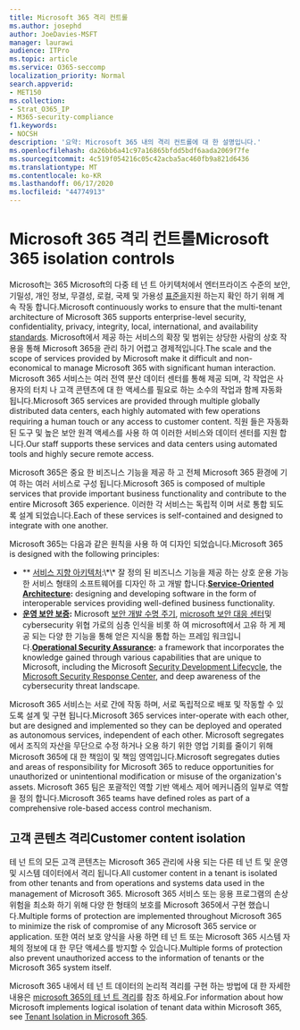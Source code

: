 ```yaml
---
title: Microsoft 365 격리 컨트롤
ms.author: josephd
author: JoeDavies-MSFT
manager: laurawi
audience: ITPro
ms.topic: article
ms.service: O365-seccomp
localization_priority: Normal
search.appverid:
- MET150
ms.collection:
- Strat_O365_IP
- M365-security-compliance
f1.keywords:
- NOCSH
description: '요약: Microsoft 365 내의 격리 컨트롤에 대 한 설명입니다.'
ms.openlocfilehash: da26bb6a41c97a16865bfdd5bdf6aada2069f7fe
ms.sourcegitcommit: 4c519f054216c05c42acba5ac460fb9a821d6436
ms.translationtype: MT
ms.contentlocale: ko-KR
ms.lasthandoff: 06/17/2020
ms.locfileid: "44774913"
---
```

# <a name="microsoft-365-isolation-controls"></a><span data-ttu-id="4383a-103">Microsoft 365 격리 컨트롤</span><span class="sxs-lookup"><span data-stu-id="4383a-103">Microsoft 365 isolation controls</span></span> 

<span data-ttu-id="4383a-104">Microsoft는 365 Microsoft의 다중 테 넌 트 아키텍처에서 엔터프라이즈 수준의 보안, 기밀성, 개인 정보, 무결성, 로컬, 국제 및 가용성 [표준을](https://www.microsoft.com/TrustCenter/Compliance?service=Office#Icons)지원 하는지 확인 하기 위해 계속 작동 합니다.</span><span class="sxs-lookup"><span data-stu-id="4383a-104">Microsoft continuously works to ensure that the multi-tenant architecture of Microsoft 365 supports enterprise-level security, confidentiality, privacy, integrity, local, international, and availability [standards](https://www.microsoft.com/TrustCenter/Compliance?service=Office#Icons).</span></span> <span data-ttu-id="4383a-105">Microsoft에서 제공 하는 서비스의 확장 및 범위는 상당한 사람의 상호 작용을 통해 Microsoft 365을 관리 하기 어렵고 경제적입니다.</span><span class="sxs-lookup"><span data-stu-id="4383a-105">The scale and the scope of services provided by Microsoft make it difficult and non-economical to manage Microsoft 365 with significant human interaction.</span></span> <span data-ttu-id="4383a-106">Microsoft 365 서비스는 여러 전역 분산 데이터 센터를 통해 제공 되며, 각 작업은 사용자의 터치 나 고객 콘텐츠에 대 한 액세스를 필요로 하는 소수의 작업과 함께 자동화 됩니다.</span><span class="sxs-lookup"><span data-stu-id="4383a-106">Microsoft 365 services are provided through multiple globally distributed data centers, each highly automated with few operations requiring a human touch or any access to customer content.</span></span> <span data-ttu-id="4383a-107">직원 들은 자동화 된 도구 및 높은 보안 원격 액세스를 사용 하 여 이러한 서비스와 데이터 센터를 지원 합니다.</span><span class="sxs-lookup"><span data-stu-id="4383a-107">Our staff supports these services and data centers using automated tools and highly secure remote access.</span></span> 

<span data-ttu-id="4383a-108">Microsoft 365은 중요 한 비즈니스 기능을 제공 하 고 전체 Microsoft 365 환경에 기여 하는 여러 서비스로 구성 됩니다.</span><span class="sxs-lookup"><span data-stu-id="4383a-108">Microsoft 365 is composed of multiple services that provide important business functionality and contribute to the entire Microsoft 365 experience.</span></span> <span data-ttu-id="4383a-109">이러한 각 서비스는 독립적 이며 서로 통합 되도록 설계 되었습니다.</span><span class="sxs-lookup"><span data-stu-id="4383a-109">Each of these services is self-contained and designed to integrate with one another.</span></span>

<span data-ttu-id="4383a-110">Microsoft 365는 다음과 같은 원칙을 사용 하 여 디자인 되었습니다.</span><span class="sxs-lookup"><span data-stu-id="4383a-110">Microsoft 365 is designed with the following principles:</span></span>

 - <span data-ttu-id="4383a-111">\*\* [서비스 지향 아키텍처](https://docs.microsoft.com/previous-versions/aa480021(v=msdn.10)):\*\* 잘 정의 된 비즈니스 기능을 제공 하는 상호 운용 가능한 서비스 형태의 소프트웨어를 디자인 하 고 개발 합니다.</span><span class="sxs-lookup"><span data-stu-id="4383a-111">**[Service-Oriented Architecture](https://docs.microsoft.com/previous-versions/aa480021(v=msdn.10)):** designing and developing software in the form of interoperable services providing well-defined business functionality.</span></span>
 - <span data-ttu-id="4383a-112">**[운영 보안 보증](https://www.microsoft.com/download/details.aspx?id=40872):** Microsoft [보안 개발 수명 주기](https://www.microsoft.com/sdl/default.aspx), [microsoft 보안 대응 센터](https://technet.microsoft.com/library/dn440717.aspx)및 cybersecurity 위협 가로의 심층 인식을 비롯 하 여 microsoft에서 고유 하 게 제공 되는 다양 한 기능을 통해 얻은 지식을 통합 하는 프레임 워크입니다.</span><span class="sxs-lookup"><span data-stu-id="4383a-112">**[Operational Security Assurance](https://www.microsoft.com/download/details.aspx?id=40872):** a framework that incorporates the knowledge gained through various capabilities that are unique to Microsoft, including the Microsoft [Security Development Lifecycle](https://www.microsoft.com/sdl/default.aspx), the [Microsoft Security Response Center](https://technet.microsoft.com/library/dn440717.aspx), and deep awareness of the cybersecurity threat landscape.</span></span>

<span data-ttu-id="4383a-113">Microsoft 365 서비스는 서로 간에 작동 하며, 서로 독립적으로 배포 및 작동할 수 있도록 설계 및 구현 됩니다.</span><span class="sxs-lookup"><span data-stu-id="4383a-113">Microsoft 365 services inter-operate with each other, but are designed and implemented so they can be deployed and operated as autonomous services, independent of each other.</span></span> <span data-ttu-id="4383a-114">Microsoft segregates에서 조직의 자산을 무단으로 수정 하거나 오용 하기 위한 영업 기회를 줄이기 위해 Microsoft 365에 대 한 책임이 및 책임 영역입니다.</span><span class="sxs-lookup"><span data-stu-id="4383a-114">Microsoft segregates duties and areas of responsibility for Microsoft 365 to reduce opportunities for unauthorized or unintentional modification or misuse of the organization's assets.</span></span> <span data-ttu-id="4383a-115">Microsoft 365 팀은 포괄적인 역할 기반 액세스 제어 메커니즘의 일부로 역할을 정의 합니다.</span><span class="sxs-lookup"><span data-stu-id="4383a-115">Microsoft 365 teams have defined roles as part of a comprehensive role-based access control mechanism.</span></span>

## <a name="customer-content-isolation"></a><span data-ttu-id="4383a-116">고객 콘텐츠 격리</span><span class="sxs-lookup"><span data-stu-id="4383a-116">Customer content isolation</span></span>

<span data-ttu-id="4383a-117">테 넌 트의 모든 고객 콘텐츠는 Microsoft 365 관리에 사용 되는 다른 테 넌 트 및 운영 및 시스템 데이터에서 격리 됩니다.</span><span class="sxs-lookup"><span data-stu-id="4383a-117">All customer content in a tenant is isolated from other tenants and from operations and systems data used in the management of Microsoft 365.</span></span> <span data-ttu-id="4383a-118">Microsoft 365 서비스 또는 응용 프로그램의 손상 위험을 최소화 하기 위해 다양 한 형태의 보호를 Microsoft 365에서 구현 했습니다.</span><span class="sxs-lookup"><span data-stu-id="4383a-118">Multiple forms of protection are implemented throughout Microsoft 365 to minimize the risk of compromise of any Microsoft 365 service or application.</span></span> <span data-ttu-id="4383a-119">또한 여러 보호 양식을 사용 하면 테 넌 트 또는 Microsoft 365 시스템 자체의 정보에 대 한 무단 액세스를 방지할 수 있습니다.</span><span class="sxs-lookup"><span data-stu-id="4383a-119">Multiple forms of protection also prevent unauthorized access to the information of tenants or the Microsoft 365 system itself.</span></span>

<span data-ttu-id="4383a-120">Microsoft 365 내에서 테 넌 트 데이터의 논리적 격리를 구현 하는 방법에 대 한 자세한 내용은 [microsoft 365의 테 넌 트 격리](office-365-tenant-isolation-overview.md)를 참조 하세요.</span><span class="sxs-lookup"><span data-stu-id="4383a-120">For information about how Microsoft implements logical isolation of tenant data within Microsoft 365, see [Tenant Isolation in Microsoft 365](office-365-tenant-isolation-overview.md).</span></span>
